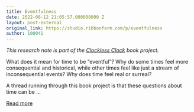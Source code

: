 ```yaml
---
title: Eventfulness
date: 2022-08-12 21:05:57.000000000 Z
layout: post-external
original_link: https://studio.ribbonfarm.com/p/eventfulness
author: 100041
---
```


_This research note is part of the [Clockless Clock](https://studio.ribbonfarm.com/p/the-clockless-clock) book project._

What does it mean for time to be “eventful”? Why do some times feel more consequential and historical, while other times feel like just a stream of inconsequential events? Why does time feel real or surreal?

A thread running through this book project is that these questions about time can be …

[Read more](https://studio.ribbonfarm.com/p/eventfulness)

